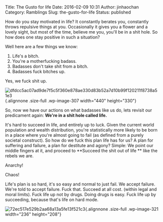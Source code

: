 Title: The Gusto for life
Date: 2016-02-09 10:31
Author: jinhaochan
Category: Ramblings
Slug: the-gusto-for-life
Status: published

How do you stay motivated in life? It constantly berates you, constantly throws repulsive things at you. Occasionally it gives you a flower and a lovely sight, but most of the time, believe me you, you'll be in a shit hole. So how does one stay positive in such a situation?

Well here are a few things we know:

1.  Life's a bitch.
2.  You're a motherfucking badass.
3.  Badasses don't take shit from a bitch.
4.  Badasses fuck bitches up.

Yes, we fuck shit up.

![dfdcc5ac07ad9de7f5c5f360e878ae330d83b52a7d10b99f120211f8738a51e3](https://jayhayche.files.wordpress.com/2016/02/dfdcc5ac07ad9de7f5c5f360e878ae330d83b52a7d10b99f120211f8738a51e3.jpg){.alignnone .size-full .wp-image-307 width="440" height="330"}

So, now we have our actions on what badasses like us do, lets revisit our predicament again: **We're in a shit hole called life.**

It's hard to succeed in life, and entirely up to luck. Given the current world population and wealth distribution, you're statistically more likely to be born in a place where you're almost going to fail (as defined from a purely societal construct). So how do we fuck this plan life has for us? A plan for suffering and failure, a plan for destitute and agony? Simple: We point our middle fingers at it, and proceed to **Succeed the shit out of life ** like the rebels we are.

Anarchy!

Chaos!

Life's plan is so hard, it's so easy and normal to just fail. We accept failure. We're told to accept failure. Fuck that. Succeed at all cost. (within legal and moral limits). Fuck life up not by drugs. Doing drugs is easy. Fuck life up by succeeding, because that's life on hard mode.

![72ec517e529b2aa68a13a5fe13f521c3](https://jayhayche.files.wordpress.com/2016/02/72ec517e529b2aa68a13a5fe13f521c3.jpg){.alignnone .size-full .wp-image-321 width="236" height="208"}
